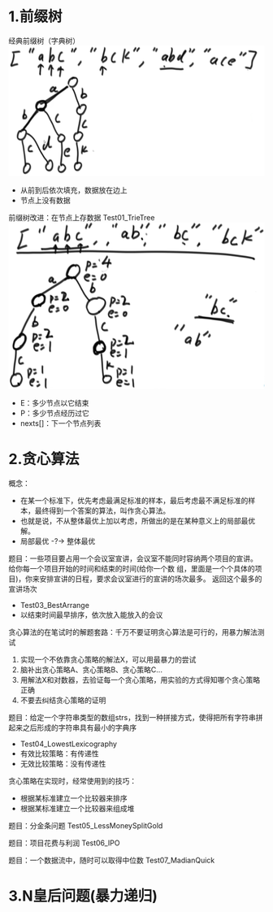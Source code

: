 # 1.前缀树
经典前缀树（字典树）
![](img/经典前缀树.jpg)
- 从前到后依次填充，数据放在边上
- 节点上没有数据

前缀树改进：在节点上存数据 Test01_TrieTree
![](img/前缀树改进.jpg)
- E：多少节点以它结束
- P：多少节点经历过它
- nexts[]：下一个节点列表

# 2.贪心算法
概念：
- 在某一个标准下，优先考虑最满足标准的样本，最后考虑最不满足标准的样本，最终得到一个答案的算法，叫作贪心算法。
- 也就是说，不从整体最优上加以考虑，所做出的是在某种意义上的局部最优解。
- 局部最优 -?-> 整体最优

题目：一些项目要占用一个会议室宣讲，会议室不能同时容纳两个项目的宣讲。
给你每一个项目开始的时间和结束的时间(给你一个数 组，里面是一个个具体的项目)，你来安排宣讲的日程，要求会议室进行的宣讲的场次最多。
返回这个最多的宣讲场次
- Test03_BestArrange
- 以结束时间最早排序，依次放入能放入的会议

贪心算法的在笔试时的解题套路：千万不要证明贪心算法是可行的，用暴力解法测试
1. 实现一个不依靠贪心策略的解法X，可以用最暴力的尝试
2. 脑补出贪心策略A、贪心策略B、贪心策略C...
3. 用解法X和对数器，去验证每一个贪心策略，用实验的方式得知哪个贪心策略正确
4. 不要去纠结贪心策略的证明

题目：给定一个字符串类型的数组strs，找到一种拼接方式，使得把所有字符串拼起来之后形成的字符串具有最小的字典序
- Test04_LowestLexicography
- 有效比较策略：有传递性
- 无效比较策略：没有传递性

贪心策略在实现时，经常使用到的技巧：
- 根据某标准建立一个比较器来排序
- 根据某标准建立一个比较器来组成堆

题目：分金条问题 Test05_LessMoneySplitGold

题目：项目花费与利润 Test06_IPO

题目：一个数据流中，随时可以取得中位数 Test07_MadianQuick

# 3.N皇后问题(暴力递归)

